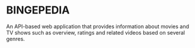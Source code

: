 # BINGEPEDIA
An API-based web application that provides information about movies and TV shows such as overview, ratings and related videos based on several genres. 
